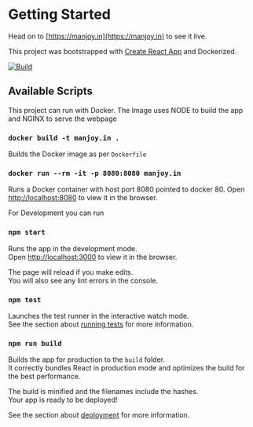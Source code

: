 # Getting Started

Head on to [https://manjoy.in](https://manjoy.in) to see it live.

This project was bootstrapped with [Create React App](https://github.com/facebook/create-react-app) and Dockerized.

[![Build](https://github.com/manjoybera/manjoy.in/actions/workflows/build.yml/badge.svg)](https://github.com/manjoybera/manjoy.in/actions/workflows/build.yml)

## Available Scripts
This project can run with Docker. The Image uses NODE to build the app and NGINX to serve the webpage

### `docker build -t manjoy.in .`

Builds the Docker image as per `Dockerfile`

### `docker run --rm -it -p 8080:8080 manjoy.in`

Runs a Docker container with host port 8080 pointed to docker 80.
Open [http://localhost:8080](http://localhost:8080) to view it in the browser.


For Development you can run

### `npm start`

Runs the app in the development mode.\
Open [http://localhost:3000](http://localhost:3000) to view it in the browser.

The page will reload if you make edits.\
You will also see any lint errors in the console.

### `npm test`

Launches the test runner in the interactive watch mode.\
See the section about [running tests](https://facebook.github.io/create-react-app/docs/running-tests) for more information.

### `npm run build`

Builds the app for production to the `build` folder.\
It correctly bundles React in production mode and optimizes the build for the best performance.

The build is minified and the filenames include the hashes.\
Your app is ready to be deployed!

See the section about [deployment](https://facebook.github.io/create-react-app/docs/deployment) for more information.
